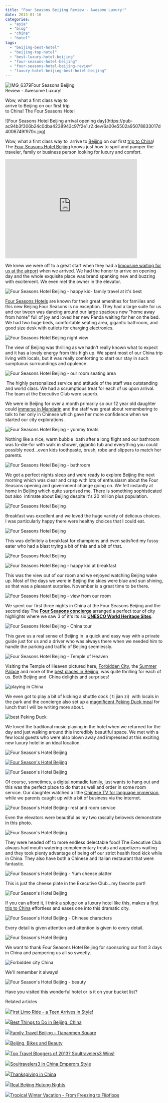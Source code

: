 ```yaml
---
title: "Four Seasons Beijing Review - Awesome Luxury!"
date: 2013-01-16
categories: 
  - "asia"
  - "blog"
  - "china"
  - "hotel"
tags: 
  - "beijing-best-hotel"
  - "beijing-top-hotel"
  - "best-luxury-hotel-beijing"
  - "four-seasons-hotel-beijing"
  - "four-seasons-hotel-beijing-review"
  - "luxury-hotel-beijing-best-hotel-beijing"
---
```


![IMG_6379](https://pub-ac94b3f306b24c0dba4238943c97f2e1.r2.dev/6a00e5502a95078833017c35d78906970b.jpg)Four Seasons Beijing  
Review - Awesome Luxury!  
  
Wow, what a first class way to  
arrive to Beijing on our first trip  
to China! The Four Seasons Hotel

<!--more--> ![Four Seasons Hotel Beijing arrival opening day](https://pub-ac94b3f306b24c0dba4238943c97f2e1.r2.dev/6a00e5502a95078833017d4006749f970c.jpg)  
  
Wow, what a first class way to  arrive to [Beijing](http://soultravelers3new.local/2012/12/family-travel-beijing-tiananmen-square.html "beijing travel") on our first [trip to China](http://soultravelers3new.local/2012/11/visiting-china-and-dragons.html "trip to china")! The [Four Seasons Hotel Beijing](http://www.fourseasons.com/beijing/ "four seasons hotel beiing") knows just how to spoil and pamper the traveler, family or business person looking for luxury and comfort.  
  

<iframe frameborder="0" height="315" src="http://www.youtube.com/embed/TaNB9CZJT_I" width="420"></iframe>

  
  
We knew we were off to a great start when they had a [limousine waiting for us at the airport](http://soultravelers3new.local/2013/01/first-limo-ride-a-teens-arrives-in-style-.html "limousine ride") when we arrived. We had the honor to arrive on opening day and the whole exquisite place was brand spanking new and buzzing with excitement. We even met the owner in the elevator.  

![Four Seasons Hotel Beijing - happy kid- family travel at it's best](https://pub-ac94b3f306b24c0dba4238943c97f2e1.r2.dev/6a00e5502a95078833017d40067fb5970c.jpg)

  
[Four Seasons Hotels](http://www.fourseasons.com/ "four seasons hotels") are known for their great amenities for families and this new Beijing Four Seasons is no exception. They had a large suite for us and our tween was dancing around our large spacious new "home away from home" full of joy and loved her new Panda waiting for her on the bed.  We had two huge beds, comfortable seating area, gigantic bathroom, and good size desk with outlets for charging electronics.  
  
![Four Seasons Hotel Beijing night view](https://pub-ac94b3f306b24c0dba4238943c97f2e1.r2.dev/6a00e5502a95078833017c35d79d1d970b.jpg)  
  
The view of Beijing was thrilling as we hadn't really known what to expect and it has a lovely energy from this high up. We spent most of our China trip living with locals, but it was really comforting to start our stay in such sumptuous surroundings and opulence.  
  
![Four Seasons Hotel Beijing - our room seating area](https://pub-ac94b3f306b24c0dba4238943c97f2e1.r2.dev/6a00e5502a95078833017d40068936970c.jpg)  
  
 The highly personalized service and attitude of the staff was outstanding and world class. We had a scrumptious treat for each of us upon arrival. The team at the Executive Club were superb.  
  
We were in Beijing for over a month primarily so our 12 year old daughter could [immerse in Mandarin](http://soultravelers3new.local/2012/11/mandarin-immersion-in-china.html "immerse in Mandarin in China") and the staff was great about remembering to talk to her only in Chinese which gave her more confidence when we started our city explorations.  
  
![Four Seasons Hotel Beijing - yummy treats](https://pub-ac94b3f306b24c0dba4238943c97f2e1.r2.dev/6a00e5502a95078833017c35d7abfb970b.jpg)  
  
Nothing like a nice, warm bubble  bath after a long flight and our bathroom was to-die-for with walk in shower, gigantic tub and everything you could possibly need...even kids toothpaste, brush, robe and slippers to match her parents.  
  
![Four Seasons Hotel Beijing - bathroom](https://pub-ac94b3f306b24c0dba4238943c97f2e1.r2.dev/6a00e5502a95078833017ee77b148e970d.jpg)  
  
We got a perfect nights sleep and were ready to explore Beijing the next morning which was clear and crisp with lots of enthusiasm about the Four Seasons opening and government change going on. We felt instantly at home in Beijing which quite surprised me. There is something sophisticated but also  intimate about Beijing despite it's 20 million plus population.

![Four Seasons Hotel Beijing ](https://pub-ac94b3f306b24c0dba4238943c97f2e1.r2.dev/6a00e5502a95078833017c35d791a1970b.jpg)  
  
Breakfast was excellent and we loved the huge variety of delicous choices. I was particularly happy there were healthy choices that I could eat.  
  
![Four Seasons Hotel Beijing ](https://pub-ac94b3f306b24c0dba4238943c97f2e1.r2.dev/6a00e5502a95078833017d4006994f970c.jpg)  
  
This was definitely a breakfast for champions and even satisfied my fussy eater who had a blast trying a bit of this and a bit of that.  
  
![Four Seasons Hotel Beijing ](https://pub-ac94b3f306b24c0dba4238943c97f2e1.r2.dev/6a00e5502a95078833017ee77b18b0970d.jpg)  
  
![Four Seasons Hotel Beijing - happy kid at breakfast](https://pub-ac94b3f306b24c0dba4238943c97f2e1.r2.dev/6a00e5502a95078833017c35d7b866970b.jpg)  
  
This was the view out of our room and we enjoyed watching Beijing wake up. Most of the days we were in Beijing the skies were blue and sun shining, so that was a pleasant surprise. November is a great time to be there.  
  
![Four Seasons Hotel Beijing - view from our room](https://pub-ac94b3f306b24c0dba4238943c97f2e1.r2.dev/6a00e5502a95078833017c35d7baad970b.jpg)  
  
We spent our first three nights in China at the Four Seasons Beijing and the second day The **[Four Seasons concierge](http://www.fourseasons.com/beijing/services_and_amenities/family/)** arranged a perfect tour of city highlights where we saw 3 of it's its six **[UNESCO World Heritage Sites](http://whc.unesco.org/en/statesparties/cn)**.  
  
  
![Four Seasons Hotel Beijing - China tour](https://pub-ac94b3f306b24c0dba4238943c97f2e1.r2.dev/6a00e5502a95078833017ee77b2064970d.jpg)  
  
This gave us a real sense of Beijing in  a quick and easy way with a private guide just for us and a driver who was always there when we needed him to handle the parking and traffic of Beijing seemlessly.  
  
![Four Seasons Hotel Beijing - Temple of Heaven](https://pub-ac94b3f306b24c0dba4238943c97f2e1.r2.dev/6a00e5502a95078833017ee77b22f1970d.jpg)  
  
Visiting the Temple of Heaven pictured here, [Forbidden City](http://soultravelers3new.local/2012/11/forbidden-city-and-beijings-best.html "forbidden city"), the [Summer Palace](http://soultravelers3new.local/2012/11/-summer-palace-sunset-in-beijing-china.html "summer palace") and more of the [best places in Beijing](http://soultravelers3new.local/2013/01/best-things-to-do-in-beijing-china-.html "best of beijing"), was quite thrilling for each of us. Both Beijing and  China delights and surprises!  
  
![playing in China](https://pub-ac94b3f306b24c0dba4238943c97f2e1.r2.dev/6a00e5502a95078833017ee77b25e8970d.jpg)  
  
We even got to play a bit of kicking a shuttle cock ( ti jian zi)  with locals in the park and the concierge also set up a [magnificent Peking Duck meal](http://soultravelers3new.local/2012/11/peking-duck-in-beijing.html "maginficent Peking duck") for lunch that I will be writing more about. 

  
![best Peking Duck](https://pub-ac94b3f306b24c0dba4238943c97f2e1.r2.dev/6a00e5502a95078833017c35d7cb12970b.jpg)  
  
We loved the traditonal music playing in the hotel when we returned for the day and just walking around this incredibly beautiful space. We met with a few local guests who were also blown away and impressed at this exciting new luxury hotel in an ideal location.  
  
![Four Season's Hotel Beijing](https://pub-ac94b3f306b24c0dba4238943c97f2e1.r2.dev/6a00e5502a95078833017d4006bbe6970c.jpg)  
  

[](https://pub-ac94b3f306b24c0dba4238943c97f2e1.r2.dev/6a00e5502a95078833017d4006bbe6970c.jpg)[![Four Season's Hotel Beijing](http://soultravelers3new.local/wp-content/uploads/wp-content/uploads/2025/09/6a00e5502a95078833017ee77b3753970d.jpg "Four Season's Hotel Beijing")](https://pub-ac94b3f306b24c0dba4238943c97f2e1.r2.dev/6a00e5502a95078833017ee77b3753970d.jpg)  
  
  
![Four Season's Hotel Beijing](https://pub-ac94b3f306b24c0dba4238943c97f2e1.r2.dev/6a00e5502a95078833017c35d7d5ae970b.jpg)  
  
Of course, sometimes, a [digital nomadic family](http://soultravelers3new.local/2009/04/how-to-travel-the-world-as-a-digital-nomad-family.html "digital nomad family"), just wants to hang out and this was the perfect place to do that as well and order in some room service. Our daughter watched a little [Chinese TV for language immersion](http://soultravelers3new.local/2012/11/learning-mandarin-in-china-kids-tv-.html "language learning chinese TV"), while we parents caught up with a bit of business via the internet.  
  
![Four Season's Hotel Beijing- rest and room service](https://pub-ac94b3f306b24c0dba4238943c97f2e1.r2.dev/6a00e5502a95078833017c35d7d7b8970b.jpg)  
  
Even the elevators were beautiful as my two rascally beloveds demonstrate in this photo.  
  
![Four Season's Hotel Beijing](https://pub-ac94b3f306b24c0dba4238943c97f2e1.r2.dev/6a00e5502a95078833017ee77b420d970d.jpg)  
  
They were headed off to more endless delectable food! The Executive Club always had mouth watering complementary treats and appetizers waiting and they took plenty advantage of being off our strict health food kick while in China. They also have both a Chinese and Italian restaurant that were fantastic.  
  
![Four Season's Hotel Beijing - Yum cheese platter](https://pub-ac94b3f306b24c0dba4238943c97f2e1.r2.dev/6a00e5502a95078833017ee77b4495970d.jpg)  
  
This is just the cheese plate in the Executive Club...my favorite part!  
  
![Four Season's Hotel Beijing](https://pub-ac94b3f306b24c0dba4238943c97f2e1.r2.dev/6a00e5502a95078833017c35d7e5c0970b.jpg)  
  
If you can afford it, I think a spluge on a luxury hotel like this, makes a [first trip to China](http://soultravelers3new.local/2012/11/getting-a-tourism-visa-for-china-adventure.html "planning trip to china - getting visa") effortless and eases one into this dramatic city.  
  
![Four Season's Hotel Beijing - Chinese characters](https://pub-ac94b3f306b24c0dba4238943c97f2e1.r2.dev/6a00e5502a95078833017c35d7e858970b.jpg)  
  
Every detail is given attention and attention is given to every detail.  
  
![Four Season's Hotel Beijing](https://pub-ac94b3f306b24c0dba4238943c97f2e1.r2.dev/6a00e5502a95078833017c35d7eb24970b.jpg)  
  
We want to thank Four Seasons Hotel Beijing for sponsoring our first 3 days in China and pampering us all so sweetly.  
  
  
![Forbidden city China](https://pub-ac94b3f306b24c0dba4238943c97f2e1.r2.dev/6a00e5502a95078833017ee77b55f0970d.jpg)  
  
We'll remember it always!  
  
![Four Season's Hotel Beijing - beauty](https://pub-ac94b3f306b24c0dba4238943c97f2e1.r2.dev/6a00e5502a95078833017ee77b3e34970d.jpg)  
  
Have you visited this wonderful hotel or is it on your bucket list?  
  
  
  
  

Related articles

[![](http://i.zemanta.com/137666164_80_80.jpg)](http://soultravelers3new.local/2013/01/first-limo-ride-a-teens-arrives-in-style-.html)[First Limo Ride - a Teen Arrives in Style!](http://soultravelers3new.local/2013/01/first-limo-ride-a-teens-arrives-in-style-.html)

[![](http://i.zemanta.com/136588189_80_80.jpg)](http://soultravelers3new.local/2013/01/best-things-to-do-in-beijing-china-.html)[Best Things to Do in Beijing, China](http://soultravelers3new.local/2013/01/best-things-to-do-in-beijing-china-.html)

[![](http://i.zemanta.com/130971769_80_80.jpg)](http://soultravelers3new.local/2012/12/family-travel-beijing-tiananmen-square.html)[Family Travel Beijing - Tiananmen Square](http://soultravelers3new.local/2012/12/family-travel-beijing-tiananmen-square.html)

[![](http://i.zemanta.com/126517754_80_80.jpg)](http://soultravelers3new.local/2012/11/beijing-bikes-and-beauty.html)[Beijing, Bikes and Beauty](http://soultravelers3new.local/2012/11/beijing-bikes-and-beauty.html)

[![](http://i.zemanta.com/135568483_80_80.jpg)](http://soultravelers3new.local/2013/01/top-travel-bloggers-of-2013-soultravelers3-wins-.html)[Top Travel Bloggers of 2013? Soultravelers3 Wins!](http://soultravelers3new.local/2013/01/top-travel-bloggers-of-2013-soultravelers3-wins-.html)

[![](http://i.zemanta.com/130189927_80_80.jpg)](http://soultravelers3new.local/2012/12/soultravelers3-in-china-emperors-style.html)[Soultravelers3 in China Emperors Style](http://soultravelers3new.local/2012/12/soultravelers3-in-china-emperors-style.html)

[![](http://i.zemanta.com/127435151_80_80.jpg)](http://soultravelers3new.local/2012/11/thanksgiving-in-china.html)[Thanksgiving in China](http://soultravelers3new.local/2012/11/thanksgiving-in-china.html)

[![](http://i.zemanta.com/128351592_80_80.jpg)](http://soultravelers3new.local/2012/11/real-beijing-hutong-nights.html)[Real Beijing Hutong Nights](http://soultravelers3new.local/2012/11/real-beijing-hutong-nights.html)

[![](http://i.zemanta.com/132755696_80_80.jpg)](http://soultravelers3new.local/2012/12/tropical-winter-vacation-from-freezing-to-flipflops.html)[Tropical Winter Vacation - From Freezing to Flipflops](http://soultravelers3new.local/2012/12/tropical-winter-vacation-from-freezing-to-flipflops.html)
